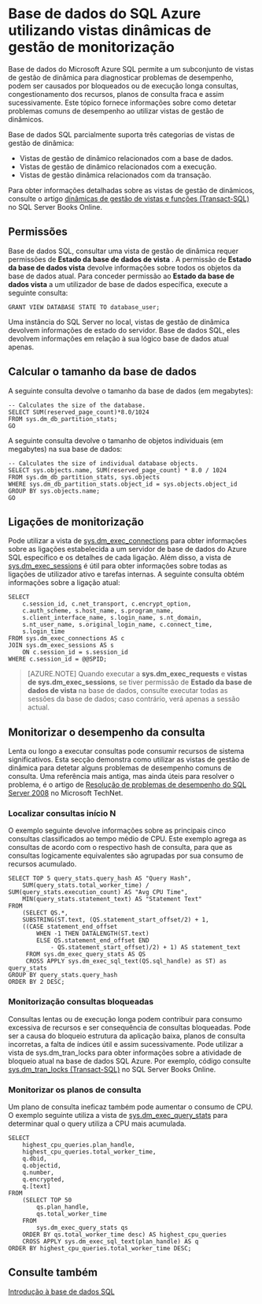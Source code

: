 <properties
   pageTitle="Monitorização de base de dados do Azure SQL utilizar vistas de gestão de dinâmica | Microsoft Azure"
   description="Saiba como detetar e diagnosticar problemas de desempenho comuns utilizando vistas de gestão de dinâmica para monitorizar a base de dados do Microsoft Azure SQL."
   services="sql-database"
   documentationCenter=""
   authors="CarlRabeler"
   manager="jhubbard"
   editor=""
   tags=""/>

<tags
   ms.service="sql-database"
   ms.devlang="na"
   ms.topic="article"
   ms.tgt_pltfrm="na"
   ms.workload="data-management"
   ms.date="09/20/2016"
   ms.author="carlrab"/>

# <a name="monitoring-azure-sql-database-using-dynamic-management-views"></a>Base de dados do SQL Azure utilizando vistas dinâmicas de gestão de monitorização

Base de dados do Microsoft Azure SQL permite a um subconjunto de vistas de gestão de dinâmica para diagnosticar problemas de desempenho, podem ser causados por bloqueados ou de execução longa consultas, congestionamento dos recursos, planos de consulta fraca e assim sucessivamente. Este tópico fornece informações sobre como detetar problemas comuns de desempenho ao utilizar vistas de gestão de dinâmicos.

Base de dados SQL parcialmente suporta três categorias de vistas de gestão de dinâmica:

- Vistas de gestão de dinâmico relacionados com a base de dados.
- Vistas de gestão de dinâmico relacionados com a execução.
- Vistas de gestão dinâmica relacionados com da transação.

Para obter informações detalhadas sobre as vistas de gestão de dinâmicos, consulte o artigo [dinâmicas de gestão de vistas e funções (Transact-SQL)](https://msdn.microsoft.com/library/ms188754.aspx) no SQL Server Books Online.

## <a name="permissions"></a>Permissões

Base de dados SQL, consultar uma vista de gestão de dinâmica requer permissões de **Estado da base de dados de vista** . A permissão de **Estado da base de dados vista** devolve informações sobre todos os objetos da base de dados atual.
Para conceder permissão ao **Estado da base de dados vista** a um utilizador de base de dados específica, execute a seguinte consulta:

```GRANT VIEW DATABASE STATE TO database_user; ```

Uma instância do SQL Server no local, vistas de gestão de dinâmica devolvem informações de estado do servidor. Base de dados SQL, eles devolvem informações em relação à sua lógico base de dados atual apenas.

## <a name="calculating-database-size"></a>Calcular o tamanho da base de dados

A seguinte consulta devolve o tamanho da base de dados (em megabytes):

```
-- Calculates the size of the database.
SELECT SUM(reserved_page_count)*8.0/1024
FROM sys.dm_db_partition_stats;
GO
```

A seguinte consulta devolve o tamanho de objetos individuais (em megabytes) na sua base de dados:

```
-- Calculates the size of individual database objects.
SELECT sys.objects.name, SUM(reserved_page_count) * 8.0 / 1024
FROM sys.dm_db_partition_stats, sys.objects
WHERE sys.dm_db_partition_stats.object_id = sys.objects.object_id
GROUP BY sys.objects.name;
GO
```

## <a name="monitoring-connections"></a>Ligações de monitorização

Pode utilizar a vista de [sys.dm_exec_connections](https://msdn.microsoft.com/library/ms181509.aspx) para obter informações sobre as ligações estabelecida a um servidor de base de dados do Azure SQL específico e os detalhes de cada ligação. Além disso, a vista de [sys.dm_exec_sessions](https://msdn.microsoft.com/library/ms176013.aspx) é útil para obter informações sobre todas as ligações de utilizador ativo e tarefas internas.
A seguinte consulta obtém informações sobre a ligação atual:

```
SELECT
    c.session_id, c.net_transport, c.encrypt_option,
    c.auth_scheme, s.host_name, s.program_name,
    s.client_interface_name, s.login_name, s.nt_domain,
    s.nt_user_name, s.original_login_name, c.connect_time,
    s.login_time
FROM sys.dm_exec_connections AS c
JOIN sys.dm_exec_sessions AS s
    ON c.session_id = s.session_id
WHERE c.session_id = @@SPID;
```

> [AZURE.NOTE] Quando executar a **sys.dm_exec_requests** e **vistas de sys.dm_exec_sessions**, se tiver permissão de **Estado da base de dados de vista** na base de dados, consulte executar todas as sessões da base de dados; caso contrário, verá apenas a sessão actual.

## <a name="monitoring-query-performance"></a>Monitorizar o desempenho da consulta

Lenta ou longo a executar consultas pode consumir recursos de sistema significativos. Esta secção demonstra como utilizar as vistas de gestão de dinâmica para detetar alguns problemas de desempenho comuns de consulta. Uma referência mais antiga, mas ainda úteis para resolver o problema, é o artigo de [Resolução de problemas de desempenho do SQL Server 2008](http://download.microsoft.com/download/D/B/D/DBDE7972-1EB9-470A-BA18-58849DB3EB3B/TShootPerfProbs2008.docx) no Microsoft TechNet.

### <a name="finding-top-n-queries"></a>Localizar consultas início N

O exemplo seguinte devolve informações sobre as principais cinco consultas classificados ao tempo médio de CPU. Este exemplo agrega as consultas de acordo com o respectivo hash de consulta, para que as consultas logicamente equivalentes são agrupadas por sua consumo de recursos acumulado.

```
SELECT TOP 5 query_stats.query_hash AS "Query Hash",
    SUM(query_stats.total_worker_time) / SUM(query_stats.execution_count) AS "Avg CPU Time",
    MIN(query_stats.statement_text) AS "Statement Text"
FROM
    (SELECT QS.*,
    SUBSTRING(ST.text, (QS.statement_start_offset/2) + 1,
    ((CASE statement_end_offset
        WHEN -1 THEN DATALENGTH(ST.text)
        ELSE QS.statement_end_offset END
            - QS.statement_start_offset)/2) + 1) AS statement_text
     FROM sys.dm_exec_query_stats AS QS
     CROSS APPLY sys.dm_exec_sql_text(QS.sql_handle) as ST) as query_stats
GROUP BY query_stats.query_hash
ORDER BY 2 DESC;
```

### <a name="monitoring-blocked-queries"></a>Monitorização consultas bloqueadas

Consultas lentas ou de execução longa podem contribuir para consumo excessiva de recursos e ser consequência de consultas bloqueadas. Pode ser a causa do bloqueio estrutura da aplicação baixa, planos de consulta incorretas, a falta de índices útil e assim sucessivamente. Pode utilizar a vista de sys.dm_tran_locks para obter informações sobre a atividade de bloqueio atual na base de dados SQL Azure. Por exemplo, código consulte [sys.dm_tran_locks (Transact-SQL)](https://msdn.microsoft.com/library/ms190345.aspx) no SQL Server Books Online.

### <a name="monitoring-query-plans"></a>Monitorizar os planos de consulta

Um plano de consulta ineficaz também pode aumentar o consumo de CPU. O exemplo seguinte utiliza a vista de [sys.dm_exec_query_stats](https://msdn.microsoft.com/library/ms189741.aspx) para determinar qual o query utiliza a CPU mais acumulada.

```
SELECT
    highest_cpu_queries.plan_handle,
    highest_cpu_queries.total_worker_time,
    q.dbid,
    q.objectid,
    q.number,
    q.encrypted,
    q.[text]
FROM
    (SELECT TOP 50
        qs.plan_handle,
        qs.total_worker_time
    FROM
        sys.dm_exec_query_stats qs
    ORDER BY qs.total_worker_time desc) AS highest_cpu_queries
    CROSS APPLY sys.dm_exec_sql_text(plan_handle) AS q
ORDER BY highest_cpu_queries.total_worker_time DESC;
```

## <a name="see-also"></a>Consulte também

[Introdução à base de dados SQL](sql-database-technical-overview.md)
